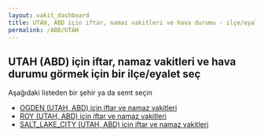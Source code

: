 ```yaml
---
layout: vakit_dashboard
title: UTAH, ABD için iftar, namaz vakitleri ve hava durumu - ilçe/eyalet seç
permalink: /ABD/UTAH
---
```


## UTAH (ABD) için iftar, namaz vakitleri ve hava durumu  görmek için bir ilçe/eyalet seç

Aşağıdaki listeden bir şehir ya da semt seçin

* [OGDEN (UTAH, ABD) için iftar ve namaz vakitleri](/ABD/UTAH/OGDEN)
* [ROY (UTAH, ABD) için iftar ve namaz vakitleri](/ABD/UTAH/ROY)
* [SALT_LAKE_CITY (UTAH, ABD) için iftar ve namaz vakitleri](/ABD/UTAH/SALT_LAKE_CITY)

<script type="text/javascript">
  var GLOBAL_COUNTRY = 'ABD';
  var GLOBAL_CITY = 'UTAH';
  var GLOBAL_STATE = 'UTAH';
</script>
